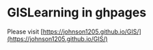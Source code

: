 # GISLearning in ghpages
Please visit [https://johnson1205.github.io/GIS/](https://johnson1205.github.io/GIS/)
